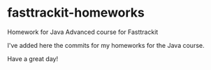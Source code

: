 # fasttrackit-homeworks
Homework for Java Advanced course for Fasttrackit

I've added here the commits for my homeworks for the Java course.

Have a great day!
